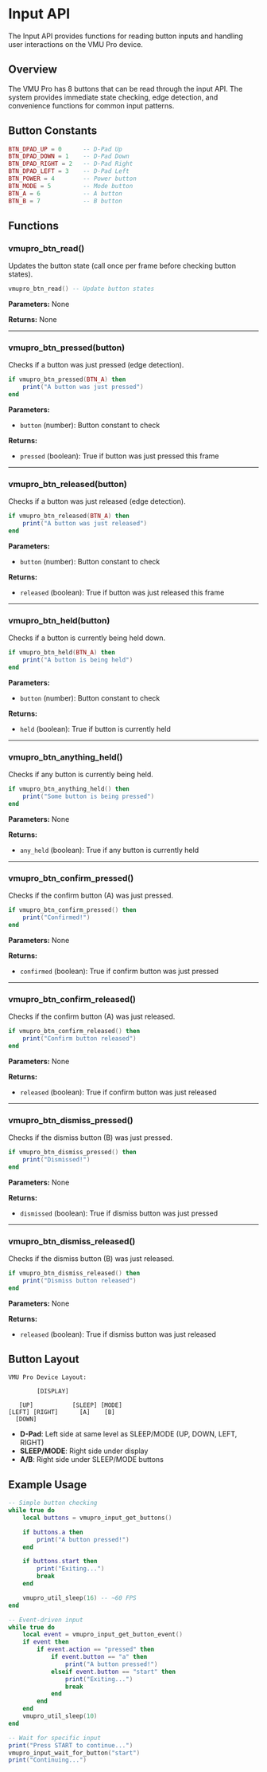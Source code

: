 # Input API

The Input API provides functions for reading button inputs and handling user interactions on the VMU Pro device.

## Overview

The VMU Pro has 8 buttons that can be read through the input API. The system provides immediate state checking, edge detection, and convenience functions for common input patterns.

## Button Constants

```lua
BTN_DPAD_UP = 0      -- D-Pad Up
BTN_DPAD_DOWN = 1    -- D-Pad Down
BTN_DPAD_RIGHT = 2   -- D-Pad Right
BTN_DPAD_LEFT = 3    -- D-Pad Left
BTN_POWER = 4        -- Power button
BTN_MODE = 5         -- Mode button
BTN_A = 6            -- A button
BTN_B = 7            -- B button
```

## Functions

### vmupro_btn_read()

Updates the button state (call once per frame before checking button states).

```lua
vmupro_btn_read() -- Update button states
```

**Parameters:** None

**Returns:** None

---

### vmupro_btn_pressed(button)

Checks if a button was just pressed (edge detection).

```lua
if vmupro_btn_pressed(BTN_A) then
    print("A button was just pressed")
end
```

**Parameters:**
- `button` (number): Button constant to check

**Returns:**
- `pressed` (boolean): True if button was just pressed this frame

---

### vmupro_btn_released(button)

Checks if a button was just released (edge detection).

```lua
if vmupro_btn_released(BTN_A) then
    print("A button was just released")
end
```

**Parameters:**
- `button` (number): Button constant to check

**Returns:**
- `released` (boolean): True if button was just released this frame

---

### vmupro_btn_held(button)

Checks if a button is currently being held down.

```lua
if vmupro_btn_held(BTN_A) then
    print("A button is being held")
end
```

**Parameters:**
- `button` (number): Button constant to check

**Returns:**
- `held` (boolean): True if button is currently held

---

### vmupro_btn_anything_held()

Checks if any button is currently being held.

```lua
if vmupro_btn_anything_held() then
    print("Some button is being pressed")
end
```

**Parameters:** None

**Returns:**
- `any_held` (boolean): True if any button is currently held

---

### vmupro_btn_confirm_pressed()

Checks if the confirm button (A) was just pressed.

```lua
if vmupro_btn_confirm_pressed() then
    print("Confirmed!")
end
```

**Parameters:** None

**Returns:**
- `confirmed` (boolean): True if confirm button was just pressed

---

### vmupro_btn_confirm_released()

Checks if the confirm button (A) was just released.

```lua
if vmupro_btn_confirm_released() then
    print("Confirm button released")
end
```

**Parameters:** None

**Returns:**
- `released` (boolean): True if confirm button was just released

---

### vmupro_btn_dismiss_pressed()

Checks if the dismiss button (B) was just pressed.

```lua
if vmupro_btn_dismiss_pressed() then
    print("Dismissed!")
end
```

**Parameters:** None

**Returns:**
- `dismissed` (boolean): True if dismiss button was just pressed

---

### vmupro_btn_dismiss_released()

Checks if the dismiss button (B) was just released.

```lua
if vmupro_btn_dismiss_released() then
    print("Dismiss button released")
end
```

**Parameters:** None

**Returns:**
- `released` (boolean): True if dismiss button was just released

## Button Layout

```
VMU Pro Device Layout:

        [DISPLAY]

   [UP]           [SLEEP] [MODE]
[LEFT] [RIGHT]      [A]    [B]
  [DOWN]
```

- **D-Pad**: Left side at same level as SLEEP/MODE (UP, DOWN, LEFT, RIGHT)
- **SLEEP/MODE**: Right side under display
- **A/B**: Right side under SLEEP/MODE buttons

## Example Usage

```lua
-- Simple button checking
while true do
    local buttons = vmupro_input_get_buttons()

    if buttons.a then
        print("A button pressed!")
    end

    if buttons.start then
        print("Exiting...")
        break
    end

    vmupro_util_sleep(16) -- ~60 FPS
end

-- Event-driven input
while true do
    local event = vmupro_input_get_button_event()
    if event then
        if event.action == "pressed" then
            if event.button == "a" then
                print("A button pressed!")
            elseif event.button == "start" then
                print("Exiting...")
                break
            end
        end
    end
    vmupro_util_sleep(10)
end

-- Wait for specific input
print("Press START to continue...")
vmupro_input_wait_for_button("start")
print("Continuing...")
```